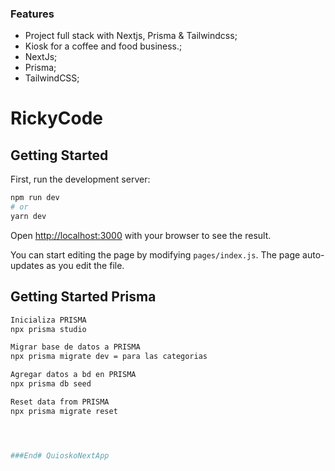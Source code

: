 ### Features

- Project full stack with Nextjs, Prisma & Tailwindcss;
- Kiosk for a coffee and food business.;
- NextJs;
- Prisma;
- TailwindCSS;


# RickyCode

## Getting Started

First, run the development server:

```bash
npm run dev
# or
yarn dev
```

Open [http://localhost:3000](http://localhost:3000) with your browser to see the result.

You can start editing the page by modifying `pages/index.js`. The page auto-updates as you edit the file.

## Getting Started Prisma
```bash
Inicializa PRISMA
npx prisma studio

Migrar base de datos a PRISMA
npx prisma migrate dev = para las categorias

Agregar datos a bd en PRISMA
npx prisma db seed

Reset data from PRISMA
npx prisma migrate reset




###End# QuioskoNextApp
